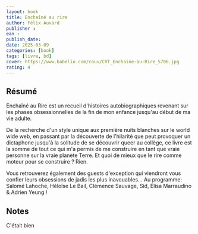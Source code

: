 ```yaml
---
layout: book
title: Enchaîné au rire
author: Félix Auvard
publisher :
ean : 
publish_date: 
date: 2025-03-09
categories: [book]
tags: [livre, bd]
cover: https://www.babelio.com/couv/CVT_Enchaine-au-Rire_5706.jpg
rating: 4
---
```


## Résumé
Enchaîné au Rire est un recueil d'histoires autobiographiques revenant sur les phases obsessionnelles de la fin de mon enfance jusqu'au début de ma vie adulte.

De la recherche d'un style unique aux première nuits blanches sur le world wide web, en passant par la découverte de l'hilarité que peut provoquer un dictaphone jusqu'à la solitude de se découvrir queer au collège, ce livre est la somme de tout ce qui m'a permis de me construire en tant que vraie personne sur la vraie planète Terre. Et quoi de mieux que le rire comme moteur pour se construire ? Rien.

Vous retrouverez également des guests d'exception qui viendront vous confier leurs obsessions de jadis les plus inavouables… Au programme: Salomé Lahoche, Héloïse Le Bail, Clémence Sauvage, Sid, Elisa Marraudino & Adrien Yeung !

## Notes
C'était bien

